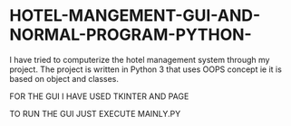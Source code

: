 # HOTEL-MANGEMENT-GUI-AND-NORMAL-PROGRAM-PYTHON-
I have tried to computerize the hotel management system through my project.
The project is written in Python 3 that uses OOPS concept ie it is based on object and classes.

FOR THE GUI I HAVE USED TKINTER AND PAGE

TO RUN THE GUI JUST EXECUTE MAINLY.PY
